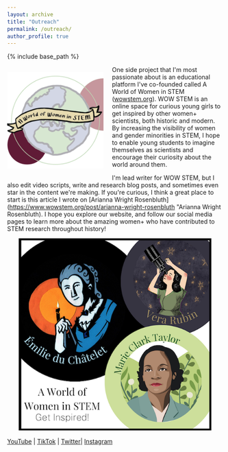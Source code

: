 ```yaml
---
layout: archive
title: "Outreach"
permalink: /outreach/
author_profile: true
---
```


{% include base_path %}
<p align="left" style="float: left; margin-right: 20px;">
  <img src="/images/wowstemlogo.png" alt ="WOW STEM Logo" width="225">
</p>


One side project that I'm most passionate about is an educational platform I've co-founded called A World of Women in STEM ([wowstem.org](http://wowstem.org "WOW STEM")). WOW STEM is an online space for curious young girls to get inspired by other women+ scientists, both historic and modern. By increasing the visibility of women and gender minorities in STEM, I hope to enable young students to imagine themselves as scientists and encourage their curiosity about the world around them. 

I'm lead writer for WOW STEM, but I also edit video scripts, write and research blog posts, and sometimes even star in the content we're making. If you're curious, I think a great place to start is this article I wrote on [Arianna Wright Rosenbluth](https://www.wowstem.org/post/arianna-wright-rosenbluth "Arianna Wright Rosenbluth). I hope you explore our website, and follow our social media pages to learn more about the amazing women+ who have contributed to STEM research throughout history! 

<div style="text-align:center"><img src="/images/wowstemportrait.png" alt ="WOW STEM Portrait" width="450" /></div>



 [YouTube](https://www.youtube.com/channel/UCkAyTOTNOLm4AMw61ZaDvqA "YouTube WOW STEM") | [TikTok](https://vm.tiktok.com/ZMdRuWMUA/ "TikTok WOW STEM") | [Twitter](https://twitter.com/wowstem "Twitter WOW STEM")| [Instagram](https://www.instagram.com/wowstem "Instagram WOW STEM")